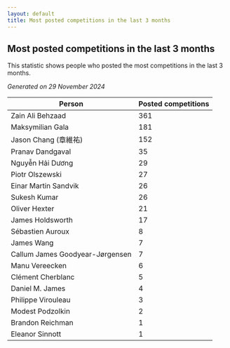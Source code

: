 ```yaml
---
layout: default
title: Most posted competitions in the last 3 months
---
```

## Most posted competitions in the last 3 months
This statistic shows people who posted the most competitions in the last 3 months.

*Generated on 29 November 2024*

| Person | Posted competitions |
| --- | --- |
| Zain Ali Behzaad | 361 |
| Maksymilian Gala | 181 |
| Jason Chang (章維祐) | 152 |
| Pranav Dandgaval | 35 |
| Nguyễn Hải Dương | 29 |
| Piotr Olszewski | 27 |
| Einar Martin Sandvik | 26 |
| Sukesh Kumar | 26 |
| Oliver Hexter | 21 |
| James Holdsworth | 17 |
| Sébastien Auroux | 8 |
| James Wang | 7 |
| Callum James Goodyear-Jørgensen | 7 |
| Manu Vereecken | 6 |
| Clément Cherblanc | 5 |
| Daniel M. James | 4 |
| Philippe Virouleau | 3 |
| Modest Podzolkin | 2 |
| Brandon Reichman | 1 |
| Eleanor Sinnott | 1 |
